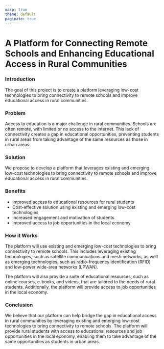 ```yaml
---
marp: true
theme: default
paginate: true
---
```

# A Platform for Connecting Remote Schools and Enhancing Educational Access in Rural Communities 

### Introduction

The goal of this project is to create a platform leveraging low-cost technologies to bring connectivity to remote schools and improve educational access in rural communities. 

### Problem

Access to education is a major challenge in rural communities. Schools are often remote, with limited or no access to the internet. This lack of connectivity creates a gap in educational opportunities, preventing students in rural areas from taking advantage of the same resources as those in urban areas.

### Solution

We propose to develop a platform that leverages existing and emerging low-cost technologies to bring connectivity to remote schools and improve educational access in rural communities.

### Benefits

- Improved access to educational resources for rural students 
- Cost-effective solution using existing and emerging low-cost technologies 
- Increased engagement and motivation of students 
- Improved access to job opportunities in the local economy

### How it Works

The platform will use existing and emerging low-cost technologies to bring connectivity to remote schools. This includes leveraging existing technologies, such as satellite communications and mesh networks, as well as emerging technologies, such as radio-frequency identification (RFID) and low-power wide-area networks (LPWAN). 

The platform will also provide a suite of educational resources, such as online courses, e-books, and videos, that are tailored to the needs of rural students. Additionally, the platform will provide access to job opportunities in the local economy. 

### Conclusion

We believe that our platform can help bridge the gap in educational access in rural communities by leveraging existing and emerging low-cost technologies to bring connectivity to remote schools. The platform will provide rural students with access to educational resources and job opportunities in the local economy, enabling them to take advantage of the same opportunities as students in urban areas.
  